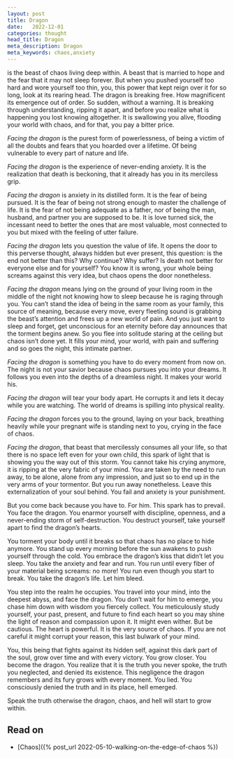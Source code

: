 ```yaml
---
layout: post
title: Dragon
date:   2022-12-01
categories: thought
head_title: Dragon
meta_description: Dragon
meta_keywords: chaos,anxiety
---
```


is the beast of chaos living deep within. A beast that is married to hope and the fear that it may not sleep forever. But when you pushed yourself too hard and wore yourself too thin, you, this power that kept reign over it for so long, look at its rearing head. The dragon is breaking free. How magnificent its emergence out of order. So sudden, without a warning. It is breaking through understanding, ripping it apart, and before you realize what is happening you lost knowing altogether. It is swallowing you alive, flooding your world with chaos, and for that, you pay a bitter price.

*Facing the dragon* is the purest form of powerlessness, of being a victim of all the doubts and fears that you hoarded over a lifetime. Of being vulnerable to every part of nature and life.

*Facing the dragon* is the experience of never-ending anxiety. It is the realization that death is beckoning, that it already has you in its merciless grip.

*Facing the dragon* is anxiety in its distilled form. It is the fear of being pursued. It is the fear of being not strong enough to master the challenge of life. It is the fear of not being adequate as a father, nor of being the man, husband, and partner you are supposed to be. It is love turned sick, the incessant need to better the ones that are most valuable, most connected to you but mixed with the feeling of utter failure.

*Facing the dragon* lets you question the value of life. It opens the door to this perverse thought, always hidden but ever present, this question: is the end not better than this? Why continue? Why suffer? Is death not better for everyone else and for yourself? You know it is wrong, your whole being screams against this very idea, but chaos opens the door nonetheless.

*Facing the dragon* means lying on the ground of your living room in the middle of the night not knowing how to sleep because he is raging through you. You can’t stand the idea of being in the same room as your family, this source of meaning, because every move, every fleeting sound is grabbing the beast’s attention and frees up a new world of pain. And you just want to sleep and forget, get unconscious for an eternity before day announces that the torment begins anew. So you flee into solitude staring at the ceiling but chaos isn’t done yet. It fills your mind, your world, with pain and suffering and so goes the night, this intimate partner.

*Facing the dragon* is something you have to do every moment from now on. The night is not your savior because chaos pursues you into your dreams. It follows you even into the depths of a dreamless night. It makes your world his.

*Facing the dragon* will tear your body apart. He corrupts it and lets it decay while you are watching. The world of dreams is spilling into physical reality.

*Facing the dragon* forces you to the ground, laying on your back, breathing heavily while your pregnant wife is standing next to you, crying in the face of chaos.

*Facing the dragon*, that beast that mercilessly consumes all your life, so that there is no space left even for your own child, this spark of light that is showing you the way out of this storm. You cannot take his crying anymore, it is ripping at the very fabric of your mind. You are taken by the need to run away, to be alone, alone from any impression, and just so to end up in the very arms of your tormentor. But you run away nonetheless. Leave this externalization of your soul behind. You fail and anxiety is your punishment.

But you come back because you have to. For him. This spark has to prevail. You face the dragon. You enarmor yourself with discipline, openness, and a never-ending storm of self-destruction. You destruct yourself, take yourself apart to find the dragon’s hearts.

You torment your body until it breaks so that chaos has no place to hide anymore. You stand up every morning before the sun awakens to push yourself through the cold. You embrace the dragon’s kiss that didn’t let you sleep. You take the anxiety and fear and run. You run until every fiber of your material being screams: no more! You run even though you start to break. You take the dragon’s life. Let him bleed.

You step into the realm he occupies. You travel into your mind, into the deepest abyss, and face the dragon. You don’t wait for him to emerge, you chase him down with wisdom you fiercely collect. You meticulously study yourself, your past, present, and future to find each heart so you may shine the light of reason and compassion upon it. It might even wither. But be cautious. The heart is powerful. It is the very source of chaos. If you are not careful it might corrupt your reason, this last bulwark of your mind.

You, this being that fights against its hidden self, against this dark part of the soul, grow over time and with every victory. You grow closer. You become the dragon. You realize that it is the truth you never spoke, the truth you neglected, and denied its existence. This negligence the dragon remembers and its fury grows with every moment. You lied. You consciously denied the truth and in its place, hell emerged.

Speak the truth otherwise the dragon, chaos, and hell will start to grow within.

## Read on
* [Chaos]({% post_url 2022-05-10-walking-on-the-edge-of-chaos %})
